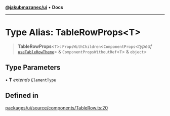 [**@jakubmazanec/ui**](../README.md) • **Docs**

---

# Type Alias: TableRowProps\<T\>

> **TableRowProps**\<`T`\>: `PropsWithChildren`\<`ComponentProps`\<_typeof_
> [`useTableRowTheme`](../functions/useTableRowTheme.md)\> & `ComponentPropsWithoutRef`\<`T`\> &
> `object`\>

## Type Parameters

• **T** _extends_ `ElementType`

## Defined in

[packages/ui/source/components/TableRow.ts:20](https://github.com/jakubmazanec/tools/blob/053e1fea9cfce27a70a78b00a30cdd281cb0a72b/packages/ui/source/components/TableRow.ts#L20)
